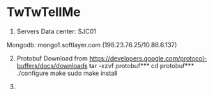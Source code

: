 # TwTwTellMe

1. Servers
Data center: SJC01

Mongodb: mongo1.softlayer.com (198.23.76.25/10.88.6.137)

2. Protobuf
Download from https://developers.google.com/protocol-buffers/docs/downloads
tar -xzvf protobuf***
cd protobuf***
./configure
make
sudo make install

3. 
